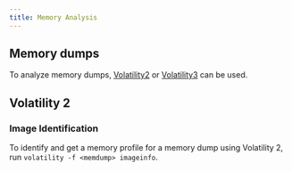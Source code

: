 ```yaml
---
title: Memory Analysis
---
```


## Memory dumps
To analyze memory dumps, [Volatility2](https://www.volatilityfoundation.org/releases) or [Volatility3](https://www.volatilityfoundation.org/releases-vol3) can be used.

## Volatility 2

### Image Identification
To identify and get a memory profile for a memory dump using Volatility 2, run `volatility -f <memdump> imageinfo`.
